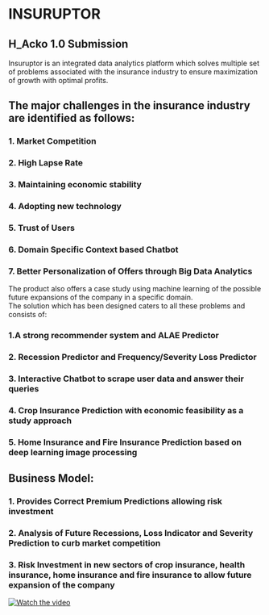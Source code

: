 # INSURUPTOR  
## H_Acko 1.0 Submission  
  
Insuruptor is an integrated data analytics platform which solves multiple set of problems associated with the insurance industry to ensure maximization of growth with optimal profits.  
  
## The major challenges in the insurance industry are identified as follows:   
### 1. Market Competition   
### 2. High Lapse Rate   
### 3. Maintaining economic stability   
### 4. Adopting new technology   
### 5. Trust of Users   
### 6. Domain Specific Context based Chatbot  
### 7. Better Personalization of Offers through Big Data Analytics   
The product also offers a case study using machine learning of the possible future expansions of the company in a specific domain.  
The solution which has been designed caters to all these problems and consists of:  
### 1.A strong recommender system and ALAE Predictor  
### 2. Recession Predictor and Frequency/Severity Loss Predictor  
### 3. Interactive Chatbot to scrape user data and answer their queries  
### 4. Crop Insurance Prediction with economic feasibility as a study approach  
### 5. Home Insurance and Fire Insurance Prediction based on deep learning image processing  
## Business Model:  
### 1. Provides Correct Premium Predictions allowing risk investment  
### 2. Analysis of Future Recessions, Loss Indicator and Severity Prediction to curb market competition  
### 3. Risk Investment in new sectors of crop insurance, health insurance, home insurance and fire insurance to allow future expansion of the company  
[![Watch the video](http://img.youtube.com/vi/https://youtu.be/t1XMLdzB2bM/maxresdefault.jpg)](https://youtu.be/t1XMLdzB2bM)

